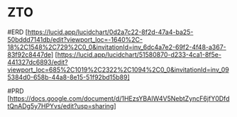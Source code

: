 # ZTO
#ERD
[https://lucid.app/lucidchart/0d2a7c22-8f2d-47a4-ba25-50bddd7141db/edit?viewport_loc=-1640%2C-18%2C1548%2C729%2C0_0&invitationId=inv_6dc4a7e2-69f2-4f48-a367-83f92c8447de]
[https://lucid.app/lucidchart/51580870-d233-4ca1-8f5e-441327dc6893/edit?viewport_loc=685%2C1019%2C2322%2C1094%2C0_0&invitationId=inv_095384d0-658b-44a8-8e15-51f92bd15b89]

#PRD
[https://docs.google.com/document/d/1HEzsYBAIW4V5NebtZyncF6jfY0DfdtQnADg5y7HPYvs/edit?usp=sharing]
